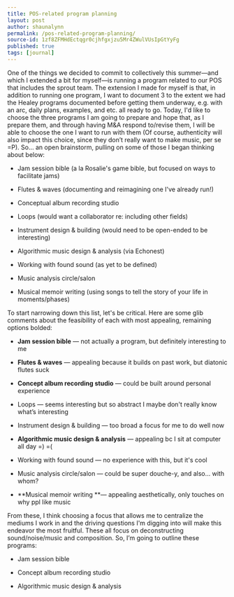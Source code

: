 ```yaml
---
title: POS-related program planning
layout: post
author: shaunalynn
permalink: /pos-related-program-planning/
source-id: 1zf8ZFMHdEctqgr0cjhfgxjzu5Mr4ZWulVUsIpGtYyFg
published: true
tags: [journal]
--- 
```


One of the things we decided to commit to collectively this summer—and which I extended a bit for myself—is running a program related to our POS that includes the sprout team. The extension I made for myself is that, in addition to running one program, I want to document 3 to the extent we had the Healey programs documented before getting them underway, e.g. with an arc, daily plans, examples, and etc. all ready to go. Today, I'd like to choose the three programs I am going to prepare and hope that, as I prepare them, and through having M&A respond to/revise them, I will be able to choose the one I want to run with them (Of course, authenticity will also impact this choice, since they don’t really want to make music, per se =P). So… an open brainstorm, pulling on some of those I began thinking about below:

* Jam session bible (a la Rosalie's game bible, but focused on ways to facilitate jams)

* Flutes & waves (documenting and reimagining one I've already run!)

* Conceptual album recording studio

* Loops (would want a collaborator re: including other fields)

* Instrument design & building (would need to be open-ended to be interesting)

* Algorithmic music design & analysis (via Echonest)

* Working with found sound (as yet to be defined)

* Music analysis circle/salon

* Musical memoir writing (using songs to tell the story of your life in moments/phases)

To start narrowing down this list, let's be critical. Here are some glib comments about the feasibility of each with most appealing, remaining options bolded:

* **Jam session bible** — not actually a program, but definitely interesting to me

* **Flutes & waves** — appealing because it builds on past work, but diatonic flutes suck

* **Concept album recording studio** — could be built around personal experience

* Loops — seems interesting but so abstract I maybe don't really know what’s interesting

* Instrument design & building — too broad a focus for me to do well now

* **Algorithmic music design & analysis** — appealing bc I sit at computer all day =) =(

* Working with found sound — no experience with this, but it's cool

* Music analysis circle/salon — could be super douche-y, and also… with whom?

* **Musical memoir writing **— appealing aesthetically, only touches on why ppl like music

From these, I think choosing a focus that allows me to centralize the mediums I work in and the driving questions I'm digging into will make this endeavor the most fruitful. These all focus on deconstructing sound/noise/music and composition. So, I’m going to outline these programs:

* Jam session bible

* Concept album recording studio

* Algorithmic music design & analysis